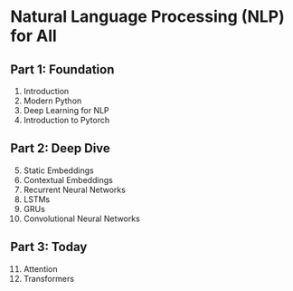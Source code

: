 # Natural Language Processing (NLP) for All


## Part 1: Foundation
1. Introduction
2. Modern Python
3. Deep Learning for NLP
4. Introduction to Pytorch
  

## Part 2: Deep Dive
5. Static Embeddings
6. Contextual Embeddings
7. Recurrent Neural Networks 
8. LSTMs
9. GRUs
10. Convolutional Neural Networks

## Part 3: Today
11.	Attention
12.	Transformers

